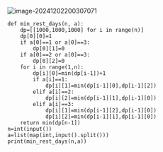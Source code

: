 ![image-20241202200307071](C:\Users\宋铠仁\AppData\Roaming\Typora\typora-user-images\image-20241202200307071.png)

```
def min_rest_days(n, a):
    dp=[[1000,1000,1000] for i in range(n)]
    dp[0][0]=1
    if a[0]==1 or a[0]==3:
        dp[0][1]=0
    if a[0]==2 or a[0]==3:
        dp[0][2]=0
    for i in range(1,n):
        dp[i][0]=min(dp[i-1])+1
        if a[i]==1:
            dp[i][1]=min(dp[i-1][0],dp[i-1][2])
        elif a[i]==2:
            dp[i][2]=min(dp[i-1][1],dp[i-1][0])
        elif a[i]==3:
            dp[i][1]=min(dp[i-1][2],dp[i-1][0])
            dp[i][2]=min(dp[i-1][1],dp[i-1][0])
    return min(dp[n-1])
n=int(input())
a=list(map(int,input().split()))
print(min_rest_days(n,a))
```